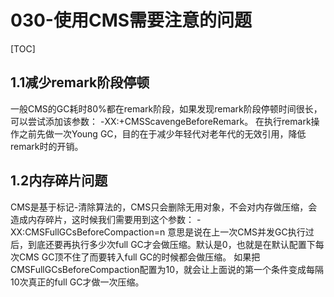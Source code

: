 # 030-使用CMS需要注意的问题

[TOC]

## 1.1减少remark阶段停顿

一般CMS的GC耗时80%都在remark阶段，如果发现remark阶段停顿时间很长，可以尝试添加该参数：
 -XX:+CMSScavengeBeforeRemark。
 在执行remark操作之前先做一次Young GC，目的在于减少年轻代对老年代的无效引用，降低remark时的开销。

## 1.2内存碎片问题

CMS是基于标记-清除算法的，CMS只会删除无用对象，不会对内存做压缩，会造成内存碎片，这时候我们需要用到这个参数：
 -XX:CMSFullGCsBeforeCompaction=n
 意思是说在上一次CMS并发GC执行过后，到底还要再执行多少次full GC才会做压缩。默认是0，也就是在默认配置下每次CMS GC顶不住了而要转入full GC的时候都会做压缩。 如果把CMSFullGCsBeforeCompaction配置为10，就会让上面说的第一个条件变成每隔10次真正的full GC才做一次压缩。